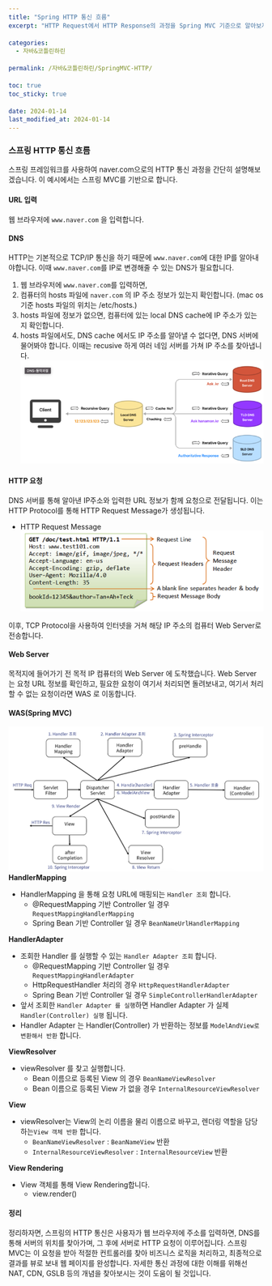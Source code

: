 ```yaml
---
title: "Spring HTTP 통신 흐름"
excerpt: "HTTP Request에서 HTTP Response의 과정을 Spring MVC 기준으로 알아보자"

categories:
  - 자바&코틀린하린

permalink: /자바&코틀린하린/SpringMVC-HTTP/

toc: true
toc_sticky: true

date: 2024-01-14
last_modified_at: 2024-01-14
---
```


### 스프링 HTTP 통신 흐름

스프링 프레임워크를 사용하여 naver.com으로의 HTTP 통신 과정을 간단히 설명해보겠습니다. 이 예시에서는 스프링 MVC를 기반으로 합니다.

#### URL 입력
웹 브라우저에 `www.naver.com` 을 입력합니다.

#### DNS
HTTP는 기본적으로 TCP/IP 통신을 하기 때문에 `www.naver.com`에 대한 IP를 알아내야합니다. 이때 `www.naver.com`를 IP로 변경해줄 수 있는 DNS가 필요합니다. 

1. 웹 브라우저에 `www.naver.com`를 입력하면,
2. 컴퓨터의 hosts 파일에 `naver.com` 의 IP 주소 정보가 있는지 확인합니다. (mac os 기준 hosts 파일의 위치는 /etc/hosts.)
3. hosts 파일에 정보가 없으면, 컴퓨터에 있는 local DNS cache에 IP 주소가 있는지 확인합니다.
4. hosts 파일에서도, DNS cache 에서도 IP 주소를 알아낼 수 없다면, DNS 서버에 물어봐야 합니다. 이때는 recusive 하게 여러 네임 서버를 가쳐 IP 주소를 찾아냅니다.
![enter image description here](https://github.com/rineeee/rineeee.github.io/blob/main/assets/images/%E1%84%90%E1%85%A9%E1%86%BC%E1%84%89%E1%85%B5%E1%86%AB%E1%84%80%E1%85%AA%E1%84%8C%E1%85%A5%E1%86%BC1.png?raw=true)

#### HTTP 요청
DNS 서버를 통해 알아낸 IP주소와 입력한 URL 정보가 함께 요청으로 전달됩니다. 이는 HTTP Protocol를 통해 HTTP Request Message가 생성됩니다. 
- HTTP Request Message
![enter image description here](https://github.com/rineeee/rineeee.github.io/blob/main/assets/images/%E1%84%90%E1%85%A9%E1%86%BC%E1%84%89%E1%85%B5%E1%86%AB%E1%84%80%E1%85%AA%E1%84%8C%E1%85%A5%E1%86%BC2.png?raw=true)

이후, TCP Protocol을 사용하여 인터넷을 거쳐 해당 IP 주소의 컴퓨터 Web Server로 전송합니다. 

#### Web Server
목적지에 들어가기 전 목적 IP 컴퓨터의 Web Server 에 도착했습니다. Web Server 는 요청 URL 정보를 확인하고, 필요한 요청이 여기서 처리되면 돌려보내고,  여기서 처리할 수 없는 요청이라면 WAS 로 이동합니다.

#### WAS(Spring MVC)
![enter image description here](https://github.com/rineeee/rineeee.github.io/blob/main/assets/images/%E1%84%90%E1%85%A9%E1%86%BC%E1%84%89%E1%85%B5%E1%86%AB%E1%84%80%E1%85%AA%E1%84%8C%E1%85%A5%E1%86%BC3.png?raw=true)
**HandlerMapping**

-   HandlerMapping 을 통해 요청 URL에 매핑되는 `Handler 조회` 합니다.  
    -   @RequestMapping 기반 Controller 일 경우 `RequestMappingHandlerMapping`
    -   Spring Bean 기반 Controller 일 경우 `BeanNameUrlHandlerMapping`
    
**HandlerAdapter**
-   조회한 Handler 를 실행할 수 있는 `Handler Adapter 조회` 합니다.
    -   @RequestMapping 기반 Controller 일 경우 `RequestMappingHandlerAdapter`
    -   HttpRequestHandler 처리의 경우 `HttpRequestHandlerAdapter`
    -   Spring Bean 기반 Controller 일 경우 `SimpleControllerHandlerAdapter`
-   앞서 조회한 `Handler Adapter 를 실행`하면 Handler Adapter 가 실제 `Handler(Controller) 실행` 됩니다.
-   Handler Adapter 는 Handler(Controller) 가 반환하는 정보를 `ModelAndView로 변환해서 반환` 합니다.

**ViewResolver**
-   viewResolver 를 찾고 실행합니다.
    -   Bean 이름으로 등록된 View 의 경우 `BeanNameViewResolver`
    -   Bean 이름으로 등록된 View 가 없을 경우 `InternalResourceViewResolver`
    
**View**
-   viewResolver는 View의 논리 이름을 물리 이름으로 바꾸고, 렌더링 역할을 담당하는`View 객체 반환` 합니다.
    -   `BeanNameViewResolver` : `BeanNameView` 반환
    -   `InternalResourceViewResolver` : `InternalResourceView` 반환
    
**View Rendering**
-   View 객체를 통해 View Rendering합니다.
    -   view.render()

#### 정리
정리하자면, 스프링의 HTTP 통신은 사용자가 웹 브라우저에 주소를 입력하면, DNS를 통해 서버의 위치를 찾아가며, 그 후에 서버로 HTTP 요청이 이루어집니다. 스프링 MVC는 이 요청을 받아 적절한 컨트롤러를 찾아 비즈니스 로직을 처리하고, 최종적으로 결과를 뷰로 보내 웹 페이지를 완성합니다. 자세한 통신 과정에 대한 이해를 위해선 NAT, CDN, GSLB 등의 개념을 찾아보시는 것이 도움이 될 것입니다.
